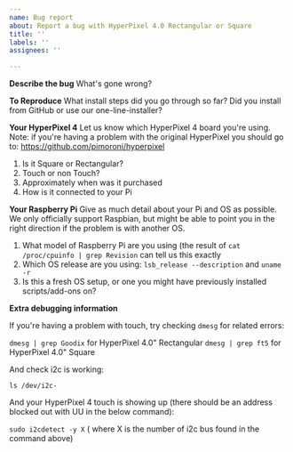 ```yaml
---
name: Bug report
about: Report a bug with HyperPixel 4.0 Rectangular or Square
title: ''
labels: ''
assignees: ''

---
```


**Describe the bug**
What's gone wrong?

**To Reproduce**
What install steps did you go through so far? Did you install from GitHub or use our one-line-installer?

**Your HyperPixel 4**
Let us know which HyperPixel 4 board you're using. Note: if you're having a problem with the original HyperPixel you should go to: https://github.com/pimoroni/hyperpixel

1. Is it Square or Rectangular?
2. Touch or non Touch?
3. Approximately when was it purchased
4. How is it connected to your Pi

**Your Raspberry Pi**
Give as much detail about your Pi and OS as possible. We only officially support Raspbian, but might be able to point you in the right direction if the problem is with another OS.

1. What model of Raspberry Pi are you using (the result of `cat /proc/cpuinfo | grep Revision` can tell us this exactly
2. Which OS release are you using: `lsb_release --description` and `uname -r`
3. Is this a fresh OS setup, or one you might have previously installed scripts/add-ons on?

**Extra debugging information**

If you're having a problem with touch, try checking `dmesg` for related errors:

`dmesg | grep Goodix` for HyperPixel 4.0" Rectangular
`dmesg | grep ft5` for HyperPixel 4.0" Square

And check i2c is working:

`ls /dev/i2c-`

And your HyperPixel 4 touch is showing up (there should be an address blocked out with UU in the below command):

`sudo i2cdetect -y X` ( where X is the number of i2c bus found in the command above)
